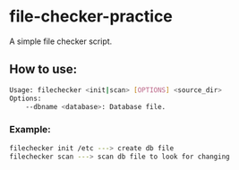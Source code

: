# file-checker-practice

A simple file checker script.

## How to use:

```bash
Usage: filechecker <init|scan> [OPTIONS] <source_dir>
Options:
	--dbname <database>: Database file.
```

### Example:

```bash
filechecker init /etc ---> create db file
filechecker scan ---> scan db file to look for changing
```

